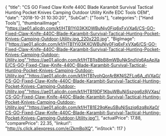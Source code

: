 {
	"title": "CS GO Fixed Claw Knife 440C Blade Karambit Survival Tactical Hunting Pocket Knives Camping Outdoor Utility Knife EDC Tools OEM",
	"date": "2018-10-31 10:30:20",
	"SubCat": ["Tools"],
	"categories": ["Hand Tools"],
	"thumbnailImage": "https://ae01.alicdn.com/kf/HTB1Yi03KXOWBuNjy0Fiq6xFxVXa6/CS-GO-Fixed-Claw-Knife-440C-Blade-Karambit-Survival-Tactical-Hunting-Pocket-Knives-Camping-Outdoor-Utility.jpg_220x220.jpg",
	"BigImage": ["https://ae01.alicdn.com/kf/HTB1Yi03KXOWBuNjy0Fiq6xFxVXa6/CS-GO-Fixed-Claw-Knife-440C-Blade-Karambit-Survival-Tactical-Hunting-Pocket-Knives-Camping-Outdoor-Utility.jpg","https://ae01.alicdn.com/kf/HTB1lsBbB8mWBuNkSndVq6AsApXaE/CS-GO-Fixed-Claw-Knife-440C-Blade-Karambit-Survival-Tactical-Hunting-Pocket-Knives-Camping-Outdoor-Utility.jpg","https://ae01.alicdn.com/kf/HTB1yohQorArBKNjSZFLq6A_dVXaG/CS-GO-Fixed-Claw-Knife-440C-Blade-Karambit-Survival-Tactical-Hunting-Pocket-Knives-Camping-Outdoor-Utility.jpg","https://ae01.alicdn.com/kf/HTB19DF1KbuWBuNjSszgq6z8jVXas/CS-GO-Fixed-Claw-Knife-440C-Blade-Karambit-Survival-Tactical-Hunting-Pocket-Knives-Camping-Outdoor-Utility.jpg","https://ae01.alicdn.com/kf/HTB1E29qKeuSBuNjSsziq6zq8pXaO/CS-GO-Fixed-Claw-Knife-440C-Blade-Karambit-Survival-Tactical-Hunting-Pocket-Knives-Camping-Outdoor-Utility.jpg"],
	"actualPrice": 17.88,
	"comparePrice": 22.35,
	"linkurl": "http://s.click.aliexpress.com/e/ZkmBqXQ",
	"inStock": 117
}
